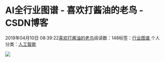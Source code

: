 
# AI全行业图谱 - 喜欢打酱油的老鸟 - CSDN博客


2019年04月10日 08:39:22[喜欢打酱油的老鸟](https://me.csdn.net/weixin_42137700)阅读数：148标签：[行业图谱																](https://so.csdn.net/so/search/s.do?q=行业图谱&t=blog)个人分类：[人工智能																](https://blog.csdn.net/weixin_42137700/article/category/7820233)



![](https://p1-tt.bytecdn.cn/img/tos-cn-i-0022/3a5be87c28ea4d82abfde8bdfabb6ad6~noop_1478x1038.jpeg)

